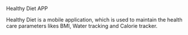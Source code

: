 Healthy Diet APP

Healthy Diet is a mobile application, which is used to maintain the health care parameters likes BMI, Water tracking and Calorie tracker.
